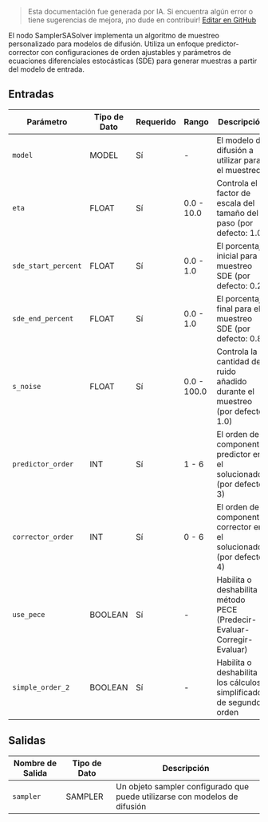 > Esta documentación fue generada por IA. Si encuentra algún error o tiene sugerencias de mejora, ¡no dude en contribuir! [Editar en GitHub](https://github.com/Comfy-Org/embedded-docs/blob/main/comfyui_embedded_docs/docs/SamplerSASolver/es.md)

El nodo SamplerSASolver implementa un algoritmo de muestreo personalizado para modelos de difusión. Utiliza un enfoque predictor-corrector con configuraciones de orden ajustables y parámetros de ecuaciones diferenciales estocásticas (SDE) para generar muestras a partir del modelo de entrada.

## Entradas

| Parámetro | Tipo de Dato | Requerido | Rango | Descripción |
|-----------|-----------|----------|-------|-------------|
| `model` | MODEL | Sí | - | El modelo de difusión a utilizar para el muestreo |
| `eta` | FLOAT | Sí | 0.0 - 10.0 | Controla el factor de escala del tamaño del paso (por defecto: 1.0) |
| `sde_start_percent` | FLOAT | Sí | 0.0 - 1.0 | El porcentaje inicial para el muestreo SDE (por defecto: 0.2) |
| `sde_end_percent` | FLOAT | Sí | 0.0 - 1.0 | El porcentaje final para el muestreo SDE (por defecto: 0.8) |
| `s_noise` | FLOAT | Sí | 0.0 - 100.0 | Controla la cantidad de ruido añadido durante el muestreo (por defecto: 1.0) |
| `predictor_order` | INT | Sí | 1 - 6 | El orden del componente predictor en el solucionador (por defecto: 3) |
| `corrector_order` | INT | Sí | 0 - 6 | El orden del componente corrector en el solucionador (por defecto: 4) |
| `use_pece` | BOOLEAN | Sí | - | Habilita o deshabilita el método PECE (Predecir-Evaluar-Corregir-Evaluar) |
| `simple_order_2` | BOOLEAN | Sí | - | Habilita o deshabilita los cálculos simplificados de segundo orden |

## Salidas

| Nombre de Salida | Tipo de Dato | Descripción |
|-------------|-----------|-------------|
| `sampler` | SAMPLER | Un objeto sampler configurado que puede utilizarse con modelos de difusión |
